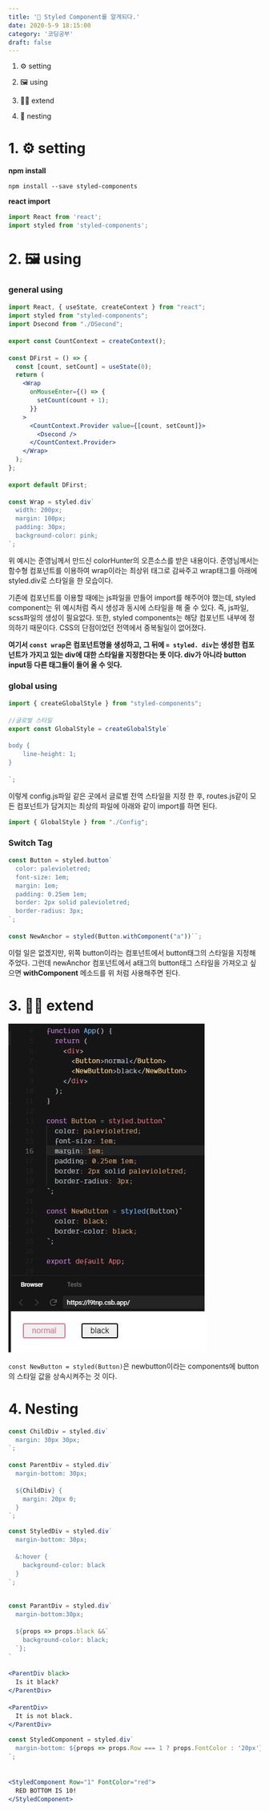```yaml
---
title: '🎨 Styled Component를 알게되다.'
date: 2020-5-9 18:15:00
category: '코딩공부'
draft: false
---
```




1. ⚙️ setting

2. 🖼 using
3. 🤸‍♂️ extend
4. 🦆 nesting



# 1. ⚙️ setting

**npm install**

```
npm install --save styled-components
```



**react import**

```jsx
import React from 'react';
import styled from 'styled-components';
```



# 2. 🖼 using



### **general using**

```jsx
import React, { useState, createContext } from "react";
import styled from "styled-components";
import Dsecond from "./DSecond";

export const CountContext = createContext();

const DFirst = () => {
  const [count, setCount] = useState(0);
  return (
    <Wrap
      onMouseEnter={() => {
        setCount(count + 1);
      }}
    >
      <CountContext.Provider value={[count, setCount]}>
        <Dsecond />
      </CountContext.Provider>
    </Wrap>
  );
};

export default DFirst;

const Wrap = styled.div`
  width: 200px;
  margin: 100px;
  padding: 30px;
  background-color: pink;
`;
```

위 예시는 준영님께서 만드신 colorHunter의 오픈소스를 받은 내용이다. 준영님께서는 함수형 컴포넌트를 이용하여 wrap이라는 최상위 태그로 감싸주고 wrap태그를 아래에 styled.div로 스타일을 한 모습이다.

기존에 컴포넌트를 이용할 때에는 js파일을 만들어 import를 해주어야 했는데, styled component는 위 예시처럼 즉시 생성과 동시에 스타일을 해 줄 수 있다. 즉, js파일, scss파일의 생성이 필요없다. 또한, styled components는 해당 컴포넌트 내부에 정의하기 때문이다. CSS의 단점이었던 전역에서 중복될일이 없어졌다.

**여기서 `const wrap`은 컴포넌트명을 생성하고, 그 뒤에 `= styled. div`는 생성한 컴포넌트가 가지고 있는 div에 대한 스타일을 지정한다는 뜻 이다. div가 아니라 button input등 다른 태그들이 들어 올 수 잇다.**



### **global using**

```jsx
import { createGlobalStyle } from "styled-components";

//글로벌 스타일
export const GlobalStyle = createGlobalStyle`

body {
	line-height: 1;
}

`;
```

이렇게 config.js파일 같은 곳에서 글로벌 전역 스타일을 지정 한 후, routes.js같이 모든 컴포넌트가 담겨지는 최상의 파일에 아래와 같이 import를 하면 된다.

```jsx
import { GlobalStyle } from "./Config";
```



### Switch Tag

```jsx
const Button = styled.button`
  color: palevioletred;
  font-size: 1em;
  margin: 1em;
  padding: 0.25em 1em;
  border: 2px solid palevioletred;
  border-radius: 3px;
`;

const NewAnchor = styled(Button.withComponent("a"))``;
```

이럴 일은 없겠지만, 위쪽 button이라는 컴포넌트에서 button태그의 스타일을 지정해주었다. 그런데 newAnchor 컴포넌트에서 a태그의 button태그 스타일을 가져오고 싶으면 **withComponent** 메소드를 위 처럼 사용해주면 된다.



# 3. 🤸‍♂️ extend

<img src="../images/styledComponent/example.jpg">

`const NewButton = styled(Button)`은 newbutton이라는 components에 button의 스타일 값을 상속시켜주는 것 이다.



# 4. Nesting



```jsx
const ChildDiv = styled.div`
  margin: 30px 30px;
`;

const ParentDiv = styled.div`
  margin-bottom: 30px;
  
  ${ChildDiv} {
    margin: 20px 0;
  }
`;
```



```jsx
const StyledDiv = styled.div`
  margin-bottom: 30px;
  
  &:hover {
    background-color: black
  }
`;
```



```jsx

const ParantDiv = styled.div`
  margin-bottom:30px;
  
  ${props => props.black &&`
    background-color: black;
  `};
`

<ParentDiv black>
  Is it black?
</ParentDiv>

<ParentDiv>
  It is not black.
</ParentDiv>
```



```jsx
const StyledComponent = styled.div`
  margin-bottom: ${props => props.Row === 1 ? props.FontColor : '20px'};
`;


<StyledComponent Row="1" FontColor="red">
  RED BOTTOM IS 10!
</StyledComponent>
```

